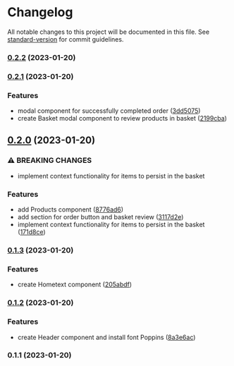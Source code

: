 # Changelog

All notable changes to this project will be documented in this file. See [standard-version](https://github.com/conventional-changelog/standard-version) for commit guidelines.

### [0.2.2](https://github.com/svetoslavmanolov/brunchy-app/compare/v0.2.1...v0.2.2) (2023-01-20)

### [0.2.1](https://github.com/svetoslavmanolov/brunchy-app/compare/v0.2.0...v0.2.1) (2023-01-20)


### Features

*  modal component for successfully completed order ([3dd5075](https://github.com/svetoslavmanolov/brunchy-app/commit/3dd507592a4b2dd34c7be582ffe4d2b97a4e8335))
* create Basket modal component to review products in basket ([2199cba](https://github.com/svetoslavmanolov/brunchy-app/commit/2199cba050a8134caa3e5c505296ca34b31e7ec0))

## [0.2.0](https://github.com/svetoslavmanolov/brunchy-app/compare/v0.1.3...v0.2.0) (2023-01-20)


### ⚠ BREAKING CHANGES

* implement context functionality for items to persist in the basket

### Features

* add Products component ([8776ad6](https://github.com/svetoslavmanolov/brunchy-app/commit/8776ad6fc1df26981aed46e764d70eae8db21c1c))
* add section for order button and basket review ([3117d2e](https://github.com/svetoslavmanolov/brunchy-app/commit/3117d2edaa3f71402a46117815d2e4fbd8c19540))
* implement context functionality for items to persist in the basket ([171d8ce](https://github.com/svetoslavmanolov/brunchy-app/commit/171d8ce384d236eb0b594abd1deaf012a3c05a45))

### [0.1.3](https://github.com/svetoslavmanolov/brunchy-app/compare/v0.1.2...v0.1.3) (2023-01-20)


### Features

* create Hometext component ([205abdf](https://github.com/svetoslavmanolov/brunchy-app/commit/205abdf3c0382608e646aa6c28332f5f1b2f3f6a))

### [0.1.2](https://github.com/svetoslavmanolov/brunchy-app/compare/v0.1.1...v0.1.2) (2023-01-20)


### Features

* create Header component and install font Poppins ([8a3e6ac](https://github.com/svetoslavmanolov/brunchy-app/commit/8a3e6acc4c5717b9e156f4768eb04b7026ea6331))

### 0.1.1 (2023-01-20)
